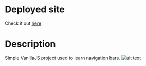 # Deployed site

Check it out [here](https://luisluft.github.io/luftNavigationNation/)

# Description

Simple VanillaJS project used to learn navigation bars.
![alt text](https://i.imgur.com/xGedUoP.png)
